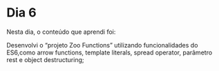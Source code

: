 # Dia 6


Nesta dia, o conteúdo que aprendi foi:

Desenvolvi o “projeto Zoo Functions” utilizando funcionalidades do ES6,como arrow functions, template literals, spread operator, parâmetro rest e object destructuring; 
